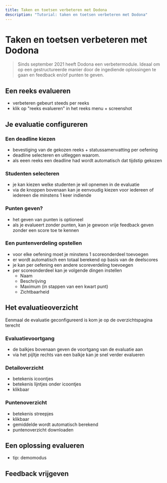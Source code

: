 ```yaml
---
title: Taken en toetsen verbeteren met Dodona
description: "Tutorial: taken en toetsen verbeteren met Dodona"
---
```


# Taken en toetsen verbeteren met Dodona

> Sinds september 2021 heeft Dodona een verbetermodule. Ideaal om op een gestructureerde manier door de ingediende oplossingen te gaan en feedback en/of punten te geven.

## Een reeks evalueren

- verbeteren gebeurt steeds per reeks
- klik op "reeks evalueren" in het reeks menu + screenshot

## Je evaluatie configureren

### Een deadline kiezen

- bevestiging van de gekozen reeks + statussamenvatting per oefening
- deadline selecteren en uitleggen waarom.
- als eeen reeks een deadline had wordt automatisch dat tijdstip gekozen

### Studenten selecteren

- je kan kiezen welke studenten je wil opnemen in de evaluatie
- via de knoppen bovenaan kan je eenvoudig kiezen voor iedereen of iedereen die minstens 1 keer indiende

### Punten geven?

- het geven van punten is optioneel
- als je evalueert zonder punten, kan je gewoon vrije feedback geven zonder een score toe te kennen

### Een puntenverdeling opstellen

- voor elke oefening moet je minstens 1 scoreonderdeel toevoegen
- er wordt automatisch een totaal berekend op basis van de deelscores
- je kan per oefening een andere scoreverdeling toevoegen
- per scoreonderdeel kan je volgende dingen instellen
  - Naam
  - Beschrijving
  - Maximum (in stappen van een kwart punt)
  - Zichtbaarheid

## Het evaluatieoverzicht

Eenmaal de evaluatie geconfigureerd is kom je op de overzichtspagina terecht

### Evaluatievoortgang

- de balkjes bovenaan geven de voortgang van de evaluatie aan
- via het pijltje rechts van een balkje kan je snel verder evalueren

### Detailoverzicht

- betekenis icoontjes
- betekenis lijntjes onder icoontjes
- klikbaar

### Puntenoverzicht

- betekenis streepjes
- klikbaar
- gemiddelde wordt automatisch berekend
- puntenoverzicht downloaden

## Een oplossing evalueren

- tip: demomodus

## Feedback vrijgeven
